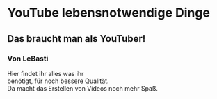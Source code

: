 # YouTube lebensnotwendige Dinge
<h2>Das braucht man als YouTuber!</h2>
<h3>Von LeBasti</h3>
<p>Hier findet ihr alles was ihr <br>benötigt, für noch bessere Qualität.<br>Da macht das Erstellen von Videos noch mehr Spaß. </p>

